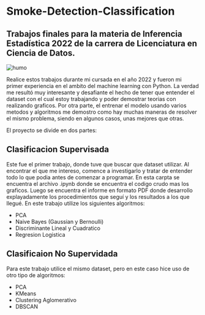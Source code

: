# Smoke-Detection-Classification
## Trabajos finales para la materia de Inferencia Estadística 2022 de la carrera de Licenciatura en Ciencia de Datos.
![humo](https://user-images.githubusercontent.com/114876710/227321306-c58d9492-98f6-448e-bb21-b1023c71c479.jpg)

Realice estos trabajos durante mi cursada en el año 2022 y fueron mi primer experiencia en el ambito del machine learning con Python.
La verdad me resultó muy interesante y desafiante el hecho de tener que entender el dataset con el cual estoy trabajando y poder demostrar teorias con realizando graficos.
Por otra parte, el entrenar el modelo usando varios metodos y algoritmos me demostro como hay muchas maneras de resolver el mismo problema, siendo en algunos casos, unas mejores que otras.

El proyecto se divide en dos partes:
## Clasificacion Supervisada
Este fue el primer trabajo, donde tuve que buscar que dataset utilizar. Al encontrar el que me intereso, comence a investigarlo y tratar de entender todo lo que podia antes de comenzar a programar.
En esta carpta se encuentra el archivo .ipynb donde se encuentra el codigo crudo mas los graficos. Luego se encuentra el informe en formato PDF donde desarrollo explayadamente los procedimientos que seguí y los resultados a los que llegué.
En este trabajo utilize los siguientes algoritmos:
* PCA
* Naive Bayes (Gaussian y Bernoulli)
* Discriminante Lineal y Cuadratico
* Regresion Logistica

## Clasificaion No Supervidada
Para este trabajo utilice el mismo dataset, pero en este caso hice uso de otro tipo de algoritmos:
* PCA
* KMeans
* Clustering Aglomerativo
* DBSCAN
